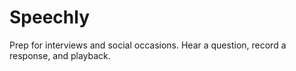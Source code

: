# Speechly
Prep for interviews and social occasions. Hear a question, record a response, and playback.
